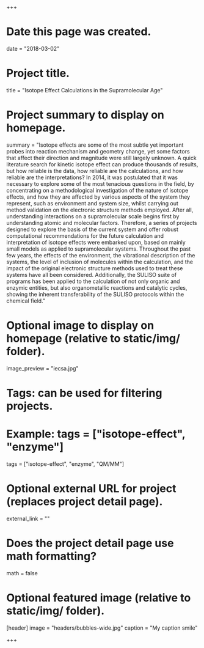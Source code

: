 
+++

# Date this page was created.

date = "2018-03-02"

# Project title.

title = "Isotope Effect Calculations in the Supramolecular Age"

# Project summary to display on homepage.

summary = "Isotope effects are some of the most subtle yet important probes into reaction mechanism and geometry change, yet some factors that affect their direction and magnitude were still largely unknown. A quick literature search for kinetic isotope effect can produce thousands of results, but how reliable is the data, how reliable are the calculations, and how reliable are the interpretations?
In 2014, it was postulated that it was necessary to explore some of the most tenacious questions in the field, by concentrating on a methodological investigation of the nature of isotope effects, and how they are affected by various aspects of the system they represent, such as environment and system size, whilst carrying out method validation on the electronic structure methods employed. After all, understanding interactions on a supramolecular scale begins first by understanding atomic and molecular factors.
Therefore, a series of projects designed to explore the basis of the current system and offer robust computational recommendations for the future calculation and interpretation of isotope effects were embarked upon, based on mainly small models as applied to supramolecular systems. Throughout the past few years, the effects of the environment, the vibrational description of the systems, the level of inclusion of molecules within the calculation, and the impact of the original electronic structure methods used to treat these systems have all been considered.
Additionally, the SULISO suite of programs has been applied to the calculation of not only organic and enzymic entities, but also organometallic reactions and catalytic cycles, showing the inherent transferability of the SULISO protocols within the chemical field."

# Optional image to display on homepage (relative to static/img/ folder).

image_preview = "iecsa.jpg"
# Tags: can be used for filtering projects.
# Example: tags = ["isotope-effect", "enzyme"]

tags = ["isotope-effect", "enzyme", "QM/MM"]

# Optional external URL for project (replaces project detail page).

external_link = ""

# Does the project detail page use math formatting?

math = false
# Optional featured image (relative to static/img/ folder).

[header] image = "headers/bubbles-wide.jpg" caption = "My caption smile"

+++
